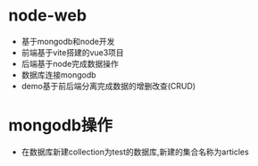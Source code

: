 # node-web
- 基于mongodb和node开发
- 前端基于vite搭建的vue3项目
- 后端基于node完成数据操作
- 数据库连接mongodb
- demo基于前后端分离完成数据的增删改查(CRUD)
# mongodb操作
- 在数据库新建collection为test的数据库,新建的集合名称为articles
